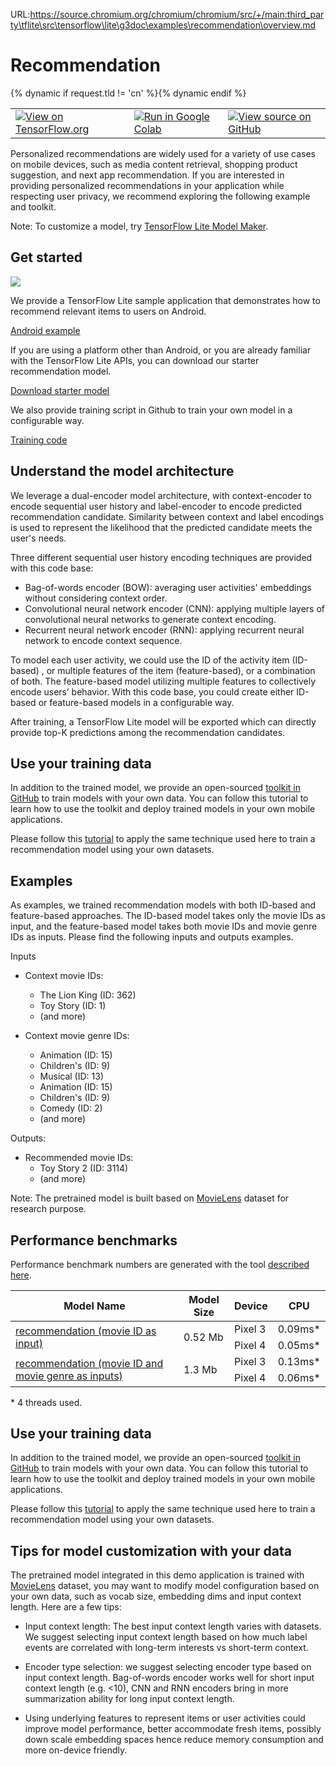 URL:https://source.chromium.org/chromium/chromium/src/+/main:third_party\tflite\src\tensorflow\lite\g3doc\examples\recommendation\overview.md
# Recommendation

<table class="tfo-notebook-buttons" align="left">
  <td>
    <a target="_blank" href="https://www.tensorflow.org/lite/examples/recommendation/overview"><img src="https://www.tensorflow.org/images/tf_logo_32px.png" />View on TensorFlow.org</a>
  </td>
  {% dynamic if request.tld != 'cn' %}<td>
    <a target="_blank" href="https://colab.research.google.com/github/tensorflow/examples/blob/master/lite/examples/recommendation/ml/ondevice_recommendation.ipynb"><img src="https://www.tensorflow.org/images/colab_logo_32px.png" />Run in Google Colab</a>
  </td>{% dynamic endif %}
  <td>
    <a target="_blank" href="https://github.com/tensorflow/examples/blob/master/lite/examples/recommendation/ml/ondevice_recommendation.ipynb"><img src="https://www.tensorflow.org/images/GitHub-Mark-32px.png" />View source on GitHub</a>
  </td>
</table>

Personalized recommendations are widely used for a variety of use cases on
mobile devices, such as media content retrieval, shopping product suggestion,
and next app recommendation. If you are interested in providing personalized
recommendations in your application while respecting user privacy, we recommend
exploring the following example and toolkit.

Note: To customize a model, try
[TensorFlow Lite Model Maker](https://www.tensorflow.org/lite/guide/model_maker).

## Get started

<img src="images/screenshot.gif" class="attempt-right" style="max-width: 300px">

We provide a TensorFlow Lite sample application that demonstrates how to
recommend relevant items to users on Android.

<a class="button button-primary" href="https://github.com/tensorflow/examples/tree/master/lite/examples/recommendation/android">Android
example</a>

If you are using a platform other than Android, or you are already familiar with
the TensorFlow Lite APIs, you can download our starter recommendation model.

<a class="button button-primary" href="https://storage.googleapis.com/download.tensorflow.org/models/tflite/recommendation/20200720/recommendation.tar.gz">Download
starter model</a>

We also provide training script in Github to train your own model in a
configurable way.

<a class="button button-primary" href="https://github.com/tensorflow/examples/tree/master/lite/examples/recommendation/ml">Training
code</a>

## Understand the model architecture

We leverage a dual-encoder model architecture, with context-encoder to encode
sequential user history and label-encoder to encode predicted recommendation
candidate. Similarity between context and label encodings is used to represent
the likelihood that the predicted candidate meets the user's needs.

Three different sequential user history encoding techniques are provided with
this code base:

*   Bag-of-words encoder (BOW): averaging user activities' embeddings without
    considering context order.
*   Convolutional neural network encoder (CNN): applying multiple layers of
    convolutional neural networks to generate context encoding.
*   Recurrent neural network encoder (RNN): applying recurrent neural network to
    encode context sequence.

To model each user activity, we could use the ID of the activity item (ID-based)
, or multiple features of the item (feature-based), or a combination of both.
The feature-based model utilizing multiple features to collectively encode
users’ behavior. With this code base, you could create either ID-based or
feature-based models in a configurable way.

After training, a TensorFlow Lite model will be exported which can directly
provide top-K predictions among the recommendation candidates.

## Use your training data

In addition to the trained model, we provide an open-sourced
[toolkit in GitHub](https://github.com/tensorflow/examples/tree/master/lite/examples/recommendation/ml)
to train models with your own data. You can follow this tutorial to learn how to
use the toolkit and deploy trained models in your own mobile applications.

Please follow this
[tutorial](https://github.com/tensorflow/examples/tree/master/lite/examples/recommendation/ml/ondevice_recommendation.ipynb)
to apply the same technique used here to train a recommendation model using your
own datasets.

## Examples

As examples, we trained recommendation models with both ID-based and
feature-based approaches. The ID-based model takes only the movie IDs as input,
and the feature-based model takes both movie IDs and movie genre IDs as inputs.
Please find the following inputs and outputs examples.

Inputs

*   Context movie IDs:

    *   The Lion King (ID: 362)
    *   Toy Story (ID: 1)
    *   (and more)

*   Context movie genre IDs:

    *   Animation (ID: 15)
    *   Children's (ID: 9)
    *   Musical (ID: 13)
    *   Animation (ID: 15)
    *   Children's (ID: 9)
    *   Comedy (ID: 2)
    *   (and more)

Outputs:

*   Recommended movie IDs:
    *   Toy Story 2 (ID: 3114)
    *   (and more)

Note: The pretrained model is built based on
[MovieLens](https://grouplens.org/datasets/movielens/1m/) dataset for research
purpose.

## Performance benchmarks

Performance benchmark numbers are generated with the tool
[described here](https://www.tensorflow.org/lite/performance/benchmarks).

<table>
  <thead>
    <tr>
      <th>Model Name</th>
      <th>Model Size </th>
      <th>Device </th>
      <th>CPU</th>
    </tr>
  </thead>
  <tbody>
    <tr>
      <tr>
        <td rowspan = 3>
          <a href="https://storage.googleapis.com/download.tensorflow.org/models/tflite/recommendation/20200720/model.tar.gz">recommendation (movie ID as input)</a>
        </td>
        <td rowspan = 3>
          0.52 Mb
        </td>
        <td>Pixel 3</td>
        <td>0.09ms*</td>
      </tr>
       <tr>
         <td>Pixel 4 </td>
        <td>0.05ms*</td>
      </tr>
    </tr>
    <tr>
      <tr>
        <td rowspan = 3>
          <a href="https://storage.googleapis.com/download.tensorflow.org/models/tflite/recommendation/20210317/recommendation_cnn_i10i32o100.tflite">recommendation (movie ID and movie genre as inputs)</a>
        </td>
        <td rowspan = 3>
          1.3 Mb
        </td>
        <td>Pixel 3</td>
        <td>0.13ms*</td>
      </tr>
       <tr>
         <td>Pixel 4 </td>
        <td>0.06ms*</td>
      </tr>
    </tr>
  </tbody>
</table>

\* 4 threads used.

## Use your training data

In addition to the trained model, we provide an open-sourced
[toolkit in GitHub](https://github.com/tensorflow/examples/tree/master/lite/examples/recommendation/ml)
to train models with your own data. You can follow this tutorial to learn how to
use the toolkit and deploy trained models in your own mobile applications.

Please follow this
[tutorial](https://github.com/tensorflow/examples/tree/master/lite/examples/recommendation/ml/ondevice_recommendation.ipynb)
to apply the same technique used here to train a recommendation model using your
own datasets.

## Tips for model customization with your data

The pretrained model integrated in this demo application is trained with
[MovieLens](https://grouplens.org/datasets/movielens/1m/) dataset, you may want
to modify model configuration based on your own data, such as vocab size,
embedding dims and input context length. Here are a few tips:

*   Input context length: The best input context length varies with datasets. We
    suggest selecting input context length based on how much label events are
    correlated with long-term interests vs short-term context.

*   Encoder type selection: we suggest selecting encoder type based on input
    context length. Bag-of-words encoder works well for short input context
    length (e.g. <10), CNN and RNN encoders bring in more summarization ability
    for long input context length.

*   Using underlying features to represent items or user activities could
    improve model performance, better accommodate fresh items, possibly down
    scale embedding spaces hence reduce memory consumption and more on-device
    friendly.
